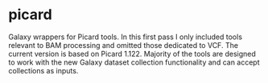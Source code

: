 picard
======

Galaxy wrappers for Picard tools. In this first pass I only included tools relevant to BAM processing and omitted those dedicated to VCF. The current version is based on Picard 1.122. Majority of the tools are designed to work with the new Galaxy dataset collection functionality and can accept collections as inputs. 
